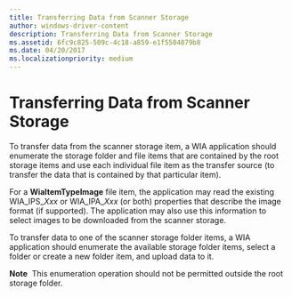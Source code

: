 ```yaml
---
title: Transferring Data from Scanner Storage
author: windows-driver-content
description: Transferring Data from Scanner Storage
ms.assetid: 6fc9c825-509c-4c18-a859-e1f5504879b8
ms.date: 04/20/2017
ms.localizationpriority: medium
---
```


# Transferring Data from Scanner Storage


To transfer data from the scanner storage item, a WIA application should enumerate the storage folder and file items that are contained by the root storage items and use each individual file item as the transfer source (to transfer the data that is contained by that particular item).

For a **WiaItemTypeImage** file item, the application may read the existing WIA\_IPS\_*Xxx* or WIA\_IPA\_*Xxx* (or both) properties that describe the image format (if supported). The application may also use this information to select images to be downloaded from the scanner storage.

To transfer data to one of the scanner storage folder items, a WIA application should enumerate the available storage folder items, select a folder or create a new folder item, and upload data to it.

**Note**  This enumeration operation should not be permitted outside the root storage folder.

 

 

 




